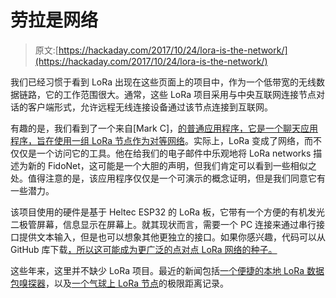# 劳拉是网络

> 原文:[https://hackaday.com/2017/10/24/lora-is-the-network/](https://hackaday.com/2017/10/24/lora-is-the-network/)

我们已经习惯于看到 LoRa 出现在这些页面上的项目中，作为一个低带宽的无线数据链路，它的工作范围很大。通常，这些 LoRa 项目采用与中央互联网连接节点对话的客户端形式，允许远程无线连接设备通过该节点连接到互联网。

有趣的是，我们看到了一个来自[Mark C]，[的普通应用程序，它是一个聊天应用程序，旨在使用一组 LoRa 节点作为对等网络](https://hackaday.io/project/27817-lora-chat)。实际上，LoRa 变成了网络，而不仅仅是一个访问它的工具。他在给我们的电子邮件中乐观地将 LoRa networks 描述为新的 FidoNet，这可能是一个大胆的声明，但我们肯定可以看到一些相似之处。值得注意的是，该应用程序仅仅是一个可演示的概念证明，但是我们同意它有一些潜力。

该项目使用的硬件是基于 Heltec ESP32 的 LoRa 板，它带有一个方便的有机发光二极管屏幕，信息显示在屏幕上。就其现状而言，需要一个 PC 连接来通过串行接口提供文本输入，但是也可以想象其他更独立的接口。如果你感兴趣，代码可以从 GitHub 库下载[，所以这可能成为更广泛的点对点 LoRa 网络的种子。](https://github.com/unprovable/LoRaChat)

这些年来，这里并不缺少 LoRa 项目。最近的新闻包括[一个便捷的本地 LoRa 数据包嗅探器](https://hackaday.com/2017/08/22/sniff-your-local-lora-packets/)，以及[一个气球上 LoRa 节点](https://hackaday.com/2017/09/11/the-things-network-sets-702-km-distance-record-for-lorawan/)的极限距离记录。